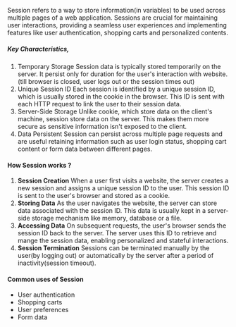 Session refers to a way to store information(in variables) to be used across multiple pages of a web application. Sessions are crucial for
	maintaining user interactions,
	providing a seamless user experiences and 
	implementing features like user authentication, shopping carts and personalized contents. 

##### Key Characteristics,
1. Temporary Storage
	Session data is typically stored temporarily on the server. It persist only for duration for the user's interaction with website.(till browser is closed, user logs out or the session times out)
2. Unique Session ID 
	Each session is identified by a unique session ID, which is usually stored in the cookie in the browser. This ID is sent with each HTTP request to link the user to their session data. 
3. Server-Side Storage
	Unlike cookie, which store data on the client's machine, session store data on the server. This makes them more secure as sensitive information isn't exposed to the client. 
4. Data Persistent
	Session can persist across multiple page requests and are useful retaining information such as user login status, shopping cart content or form data between different pages.
#### How Session works ?
1. **Session Creation**
	When a user first visits a website, the server creates a new session and assigns a unique session ID to the user. This session ID is sent to the user's browser and stored as a cookie.
2. **Storing Data**
	As the user navigates the website, the server can store data associated with the session ID. This data is usually kept in a server-side storage mechanism like memory, database or a file.
3. **Accessing Data**
	On subsequent requests, the user's browser sends the session ID back to the server. The server uses this ID to retrieve and mange the session data, enabling personalized and stateful interactions. 
4. **Session Termination**
	Sessions can be terminated manually by the user(by logging out) or automatically by the server after a period of inactivity(session timeout). 

#### Common uses of Session
- User authentication
- Shopping carts
- User preferences
- Form data
